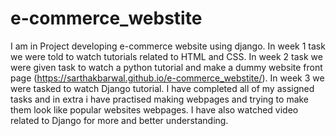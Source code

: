 # e-commerce_webstite
I am in Project developing e-commerce website using django.
In week 1 task we were told to watch tutorials related to HTML and CSS.
In week 2 task we were given task to watch a python tutorial and make a dummy website front page (https://sarthakbarwal.github.io/e-commerce_webstite/).
In week 3 we were tasked to watch Django tutorial. 
I have completed all of my assigned tasks and in extra i have practised making webpages and trying to make them look like popular websites webpages.
I have also watched video related to Django for more and better understanding.


